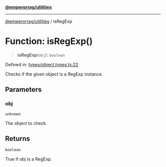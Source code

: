 [**@emperorrag/utilities**](../README.md)

***

[@emperorrag/utilities](../globals.md) / isRegExp

# Function: isRegExp()

> **isRegExp**(`obj`): `boolean`

Defined in: [types/object.types.ts:22](https://github.com/EmperorRAG/my-projects-monorepo/blob/e2bd1d08dbedaf6b4d2837cf58e4e4885a5e09fe/libs/utilities/src/lib/types/object.types.ts#L22)

Checks if the given object is a RegExp instance.

## Parameters

### obj

`unknown`

The object to check.

## Returns

`boolean`

True if obj is a RegExp.
